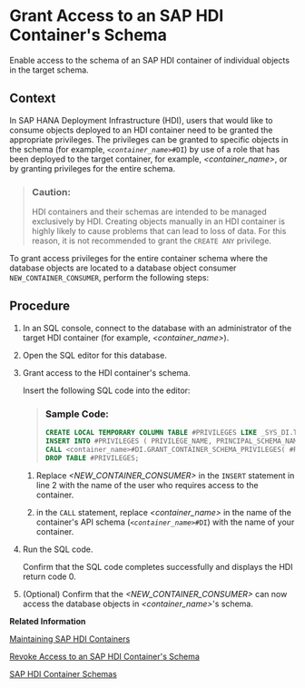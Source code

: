<!-- loio14ccad20b2b64190b269a488e0f44cbc -->

# Grant Access to an SAP HDI Container's Schema

Enable access to the schema of an SAP HDI container of individual objects in the target schema.



<a name="loio14ccad20b2b64190b269a488e0f44cbc__context_ovn_h3d_l1b"/>

## Context

In SAP HANA Deployment Infrastructure \(HDI\), users that would like to consume objects deployed to an HDI container need to be granted the appropriate privileges. The privileges can be granted to specific objects in the schema \(for example, <code><i class="varname">&lt;container_name&gt;</i>#DI</code>\) by use of a role that has been deployed to the target container, for example, *<container\_name\>*, or by granting privileges for the entire schema.

> ### Caution:  
> HDI containers and their schemas are intended to be managed exclusively by HDI. Creating objects manually in an HDI container is highly likely to cause problems that can lead to loss of data. For this reason, it is not recommended to grant the `CREATE ANY` privilege.

To grant access privileges for the entire container schema where the database objects are located to a database object consumer `NEW_CONTAINER_CONSUMER`, perform the following steps:



<a name="loio14ccad20b2b64190b269a488e0f44cbc__steps_pvn_h3d_l1b"/>

## Procedure

1.  In an SQL console, connect to the database with an administrator of the target HDI container \(for example, *<container\_name\>*\).

2.  Open the SQL editor for this database.

3.  Grant access to the HDI container's schema.

    Insert the following SQL code into the editor:

    > ### Sample Code:  
    > ```sql
    > CREATE LOCAL TEMPORARY COLUMN TABLE #PRIVILEGES LIKE _SYS_DI.TT_SCHEMA_PRIVILEGES; 
    > INSERT INTO #PRIVILEGES ( PRIVILEGE_NAME, PRINCIPAL_SCHEMA_NAME, PRINCIPAL_NAME ) VALUES ( 'SELECT', '', '<NEW_CONTAINER_CONSUMER>' );
    > CALL <container_name>#DI.GRANT_CONTAINER_SCHEMA_PRIVILEGES( #PRIVILEGES, _SYS_DI.T_NO_PARAMETERS, ?, ?, ?);
    > DROP TABLE #PRIVILEGES;
    > ```

    1.  Replace *<NEW\_CONTAINER\_CONSUMER\>* in the `INSERT` statement in line 2 with the name of the user who requires access to the container.

    2.  in the `CALL` statement, replace *<container\_name\>* in the name of the container's API schema \(<code><i class="varname">&lt;container_name&gt;</i>#DI</code>\) with the name of your container.


4.  Run the SQL code.

    Confirm that the SQL code completes successfully and displays the HDI return code 0.

5.  \(Optional\) Confirm that the *<NEW\_CONTAINER\_CONSUMER\>* can now access the database objects in *<container\_name\>*'s schema.


**Related Information**  


[Maintaining SAP HDI Containers](maintaining-sap-hdi-containers-bcd6e27.md "An HDI container administrator configures and controls access to a SAP HDI container.")

[Revoke Access to an SAP HDI Container's Schema](revoke-access-to-an-sap-hdi-container-s-schema-e081aba.md "Revoke access to the schema of an SAP HDI container or specific objects in the target schema.")

[SAP HDI Container Schemas](sap-hdi-container-schemas-71ed23c.md "An SAP HANA Deployment Infrastructure (HDI) container makes use of multiple schemas; each of the different schemas serves different aims and tasks.")

